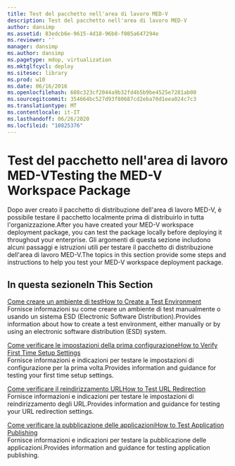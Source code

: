 ```yaml
---
title: Test del pacchetto nell'area di lavoro MED-V
description: Test del pacchetto nell'area di lavoro MED-V
author: dansimp
ms.assetid: 83edcb6e-9615-4d18-96b8-f085a647294e
ms.reviewer: ''
manager: dansimp
ms.author: dansimp
ms.pagetype: mdop, virtualization
ms.mktglfcycl: deploy
ms.sitesec: library
ms.prod: w10
ms.date: 06/16/2016
ms.openlocfilehash: 608c323cf2044a9b32fd4b5b9be4525e7281ab00
ms.sourcegitcommit: 354664bc527d93f80687cd2eba70d1eea024c7c3
ms.translationtype: MT
ms.contentlocale: it-IT
ms.lasthandoff: 06/26/2020
ms.locfileid: "10825376"
---
```

# <span data-ttu-id="f1af8-103">Test del pacchetto nell'area di lavoro MED-V</span><span class="sxs-lookup"><span data-stu-id="f1af8-103">Testing the MED-V Workspace Package</span></span>


<span data-ttu-id="f1af8-104">Dopo aver creato il pacchetto di distribuzione dell'area di lavoro MED-V, è possibile testare il pacchetto localmente prima di distribuirlo in tutta l'organizzazione.</span><span class="sxs-lookup"><span data-stu-id="f1af8-104">After you have created your MED-V workspace deployment package, you can test the package locally before deploying it throughout your enterprise.</span></span> <span data-ttu-id="f1af8-105">Gli argomenti di questa sezione includono alcuni passaggi e istruzioni utili per testare il pacchetto di distribuzione dell'area di lavoro MED-V.</span><span class="sxs-lookup"><span data-stu-id="f1af8-105">The topics in this section provide some steps and instructions to help you test your MED-V workspace deployment package.</span></span>

## <span data-ttu-id="f1af8-106">In questa sezione</span><span class="sxs-lookup"><span data-stu-id="f1af8-106">In This Section</span></span>


<a href="" id="how-to-create-a-test-environment"></a>[<span data-ttu-id="f1af8-107">Come creare un ambiente di test</span><span class="sxs-lookup"><span data-stu-id="f1af8-107">How to Create a Test Environment</span></span>](how-to-create-a-test-environment.md)  
<span data-ttu-id="f1af8-108">Fornisce informazioni su come creare un ambiente di test manualmente o usando un sistema ESD (Electronic Software Distribution).</span><span class="sxs-lookup"><span data-stu-id="f1af8-108">Provides information about how to create a test environment, either manually or by using an electronic software distribution (ESD) system.</span></span>

<a href="" id="how-to-verify-first-time-setup-settings"></a>[<span data-ttu-id="f1af8-109">Come verificare le impostazioni della prima configurazione</span><span class="sxs-lookup"><span data-stu-id="f1af8-109">How to Verify First Time Setup Settings</span></span>](how-to-verify-first-time-setup-settings.md)  
<span data-ttu-id="f1af8-110">Fornisce informazioni e indicazioni per testare le impostazioni di configurazione per la prima volta.</span><span class="sxs-lookup"><span data-stu-id="f1af8-110">Provides information and guidance for testing your first time setup settings.</span></span>

<a href="" id="how-to-test-url-redirection"></a>[<span data-ttu-id="f1af8-111">Come verificare il reindirizzamento URL</span><span class="sxs-lookup"><span data-stu-id="f1af8-111">How to Test URL Redirection</span></span>](how-to-test-url-redirection.md)  
<span data-ttu-id="f1af8-112">Fornisce informazioni e indicazioni per testare le impostazioni di reindirizzamento degli URL.</span><span class="sxs-lookup"><span data-stu-id="f1af8-112">Provides information and guidance for testing your URL redirection settings.</span></span>

<a href="" id="how-to-test-application-publishing"></a>[<span data-ttu-id="f1af8-113">Come verificare la pubblicazione delle applicazioni</span><span class="sxs-lookup"><span data-stu-id="f1af8-113">How to Test Application Publishing</span></span>](how-to-test-application-publishing.md)  
<span data-ttu-id="f1af8-114">Fornisce informazioni e indicazioni per testare la pubblicazione delle applicazioni.</span><span class="sxs-lookup"><span data-stu-id="f1af8-114">Provides information and guidance for testing application publishing.</span></span>

 

 





